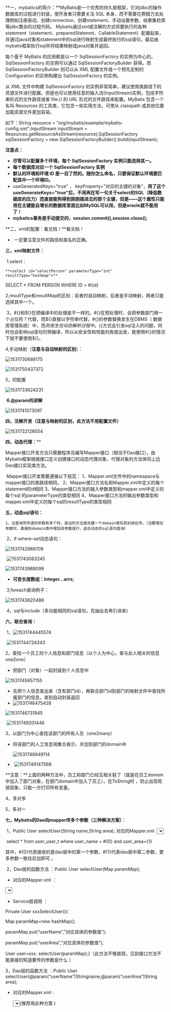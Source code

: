 **一，mybatics的简介：**MyBatis是一个优秀的持久层框架，它对jdbc的操作数据库的过程进行封装，使开发者只需要关注 SQL 本身，而不需要花费精力去处理例如注册驱动、创建connection、创建statement、手动设置参数、结果集检索等jdbc繁杂的过程代码。
Mybatis通过xml或注解的方式将要执行的各种statement（statement、preparedStatemnt、CallableStatement）配置起来，并通过java对象和statement中的sql进行映射生成最终执行的sql语句，最后由mybatis框架执行sql并将结果映射成java对象并返回。

每个基于 MyBatis 的应用都是以一个 SqlSessionFactory 的实例为中心的。SqlSessionFactory 的实例可以通过  SqlSessionFactoryBuilder 获得。而 SqlSessionFactoryBuilder 则可以从 XML 配置文件或一个预先定制的  Configuration 的实例构建出 SqlSessionFactory 的实例。

从 XML 文件中构建 SqlSessionFactory  的实例非常简单，建议使用类路径下的资源文件进行配置。但是也可以使用任意的输入流(InputStream)实例，包括字符串形式的文件路径或者 file:// 的  URL 形式的文件路径来配置。MyBatis 包含一个名叫 Resources 的工具类，它包含一些实用方法，可使从 classpath  或其他位置加载资源文件更加容易。

如下：String resource = "org/mybatis/example/mybatis-config.xml";InputStream inputStream = Resources.getResourceAsStream(resource);SqlSessionFactory sqlSessionFactory = new SqlSessionFactoryBuilder().build(inputStream);

**注意点：**

- **尽管可以配置多个环境，每个 SqlSessionFactory 实例只能选择其一。**
- **每个数据库对应一个 SqlSessionFactory 实例** 
- **默认的环境和环境 ID 是一目了然的。随你怎么命名，只要保证默认环境要匹配其中一个环境ID。**
- useGeneratedKeys="true" ， keyProperty="对应的主键的对象"，**用了这个useGenerateKeys="true"后，不用再在写一句关于select的SQL（降低数据库的压力）而直接能狗得到刚刚插进去的那个主键，但是——这个属性只能用在主键能自增长的数据库里面比如MySQL可以用，但是oracle就不能用了！**
- **mybatics事务是手动提交的，session.commit(),session.close();**

**二，xml的配置：看文档！**看文档！

- ​	一定要注意文件的路径和类名的正确。     

**三，xml映射文件：**

​     1.select：

`**<select id="selectPerson" parameterType="int" resultType="hashmap">**` 

 SELECT * FROM PERSON WHERE ID = #{id}

</select>

​      2,resultType和resultMap的区别：前者时自动映射，后者是手动映射，两者只能选择其中一个。

​      3，\#{}和${}在预编译中的处理是不一样的。#{}在预处理时，会把参数部门用一个占位符？代替，而${}直接以字符串代替。#{}的参数替换发生在DBMS（ 数据库管理系统）中，而${}则发生在动态解析过程中。${}方式会引发sql注入的问题，同时也会影响sql语句的预编译，所以从安全性和性能的角度出发，能使用#{}的情况下就不要使用${}。

   4,手动映射（**注意与自动映射的区别**）：

   ![1531730688175](C:\Users\i\AppData\Local\Temp\1531730688175.png)

 	

![ 1531750437372](C:\Users\i\AppData\Local\Temp\1531750437372.png)

5，<mappers></mappers>的配置

![1531733624231](C:\Users\i\AppData\Local\Temp\1531733624231.png)

​         **6.@param的讲解**

![1531741573097](C:\Users\i\AppData\Local\Temp\1531741573097.png)

**四，注解开发（注意与映射的区别，此方法不用配置文件）**

![1531732128054](C:\Users\i\AppData\Local\Temp\1531732128054.png)

**四，动态代理：****     

​          Mapper接口开发方法只需要程序员编写Mapper接口（相当于Dao接口），由Mybatis框架根据接口定义创建接口的动态代理对象，代理对象的方法体同上边Dao接口实现类方法。

​          Mapper接口开发需要遵循以下规范：
1、Mapper.xml文件中的namespace与mapper接口的类路径相同。
2、Mapper接口方法名和Mapper.xml中定义的每个statement的id相同 
3、Mapper接口方法的输入参数类型和mapper.xml中定义的每个sql 的parameterType的类型相同
4、Mapper接口方法的输出参数类型和mapper.xml中定义的每个sql的resultType的类型相同

**五，动态sql语句：**

 	1，当查询所传递的参数有多个时，适当的方法是先建一个domain类将其封装在传。（当要增加参数时，直接到domain类中增加该参数就行，适合动态的sql语句查询）  

​	2，if-where-set动态语句：

![1531742989709](C:\Users\i\AppData\Local\Temp\1531742989709.png)

​     ![1531743063245](C:\Users\i\AppData\Local\Temp\1531743063245.png)

![1531743988099](C:\Users\i\AppData\Local\Temp\1531743988099.png)

-  **可变长度数组：Integer...arrs;**

​      3,foreach查询例子：

![1531743620486](C:\Users\i\AppData\Local\Temp\1531743620486.png)

​    4，sql与include（多功能相同的sql语句，先抽出去再引进来）

**六，联合查询：**

​    1，![1531744445574](C:\Users\i\AppData\Local\Temp\1531744445574.png)

​    ![1531744724343](C:\Users\i\AppData\Local\Temp\1531744724343.png)

​    2，查找一个员工的个人信息和部门信息（以个人为中心，查与此人相关的信息one2one）

- 把部门（对象）一起封装到个人信息中              

![1531745957155](C:\Users\i\AppData\Local\Temp\1531745957155.png)

- 先把个人信息查出来（含有部门id），再联合部门id到部门的映射文件中查找所属部门的信息，查到自动封装返回
- ![1531746475428](C:\Users\i\AppData\Local\Temp\1531746475428.png)

![1531746731945](C:\Users\i\AppData\Local\Temp\1531746731945.png)

​     ![1531749201446](C:\Users\i\AppData\Local\Temp\1531749201446.png)

3，以部门为中心查找该部门的所有人员（one2many）

- 将该部门的人工信息用集合表示，并加到部门的domain中

  ![1531748949114](C:\Users\i\AppData\Local\Temp\1531748949114.png)

- ​    ![1531749147568](C:\Users\i\AppData\Local\Temp\1531749147568.png)

​     **注意：**上面的两种方法中，员工和部门已经互相关联了（就是在员工domain中加入了部门对象，在部门domain中加入了员工），在ToString时 ，防止出现死锁现象，只能一方打印所有变量。

4，多对多

5，多对一

**七，Mybatis的Dao向mapper传多个参数（三种解决方案）**：

​         1，Public User selectUser(String name,String area); 对应的Mapper.xml    <select id="selectUser" resultMap="BaseResultMap"  parameterType="java.lang.String">

​    select  *  from user_user_t   where user_name = #{0} and user_area={1}

</select>其中，#{0}代表接收的是dao层中的第一个参数，#{1}代表dao层中第二参数，更多参数一致往后加即可 。

​	2，Dao层的函数方法 ：Public User selectUser(Map paramMap); 

- 对应的Mapper.xml ：

<select id=" selectUser" resultMap="BaseResultMap">

select  *  from user_user_t   where user_name = #{userName，jdbcType=VARCHAR} and user_area=#{userArea,jdbcType=VARCHAR}

</select>

- Service层调用 ：

Private User xxxSelectUser(){

Map paramMap=new hashMap();

paramMap.put(“userName”,”对应具体的参数值”);

paramMap.put(“userArea”,”对应具体的参数值”);

User user=xxx. selectUser(paramMap);}（此方法不够直观，见到接口方法不能直接的知道要传的参数是什么 ）

   3，Dao层的函数方法 ：Public User selectUser(@param(“userName”)Stringname,@param(“userArea”)String area); 

- 对应的Mapper.xml :

  <select id=" selectUser" resultMap="BaseResultMap">

     select  *  from user_user_t   where user_name = #{userName，jdbcType=VARCHAR} and user_area=#{userArea,jdbcType=VARCHAR}

  </select>(推荐用此种方案 )

